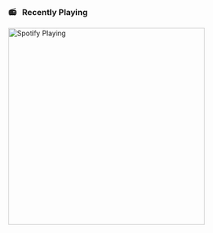 ### :radio: &nbsp; Recently Playing
[<img src="https://novatorem-g3m5ry463-lambo-liu.vercel.app/api/spotify" alt="Spotify Playing" width="400" />](https://open.spotify.com/user/tripledarts)
